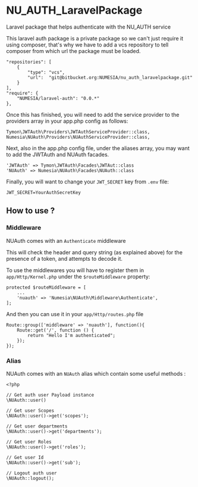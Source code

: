 # NU_AUTH_LaravelPackage

Laravel package that helps authenticate with the NU_AUTH service

This laravel auth package is a private package so we can't just require it using composer, that's why we have to add a vcs repository to tell 
composer from which url the package must be loaded.

    "repositories": [
        {
            "type": "vcs",
            "url":  "git@bitbucket.org:NUMESIA/nu_auth_laravelpackage.git"
        }
    ],
	"require": {
        "NUMESIA/laravel-auth": "0.0.*"
    },
	

Once this has finished, you will need to add the service provider to the providers array in your app.php config as follows:

	Tymon\JWTAuth\Providers\JWTAuthServiceProvider::class,
	Numesia\NUAuth\Providers\NUAuthServiceProvider::class,
	
Next, also in the app.php config file, under the aliases array, you may want to add the JWTAuth and NUAuth facades.

	'JWTAuth' => Tymon\JWTAuth\Facades\JWTAut::class
	'NUAuth' => Numesia\NUAuth\Facades\NUAuth::class

Finally, you will want to change your `JWT_SECRET` key from `.env` file:

    JWT_SECRET=YourAuthSecretKey

## How to use ?

### Middleware

NUAuth comes with an `Authenticate` middleware

This will check the header and query string (as explained above) for the presence of a token, and attempts to decode it.

To use the middlewares you will have to register them in `app/Http/Kernel.php` under the `$routeMiddleware` property:

	protected $routeMiddleware = [
    	...
    	'nuauth' => 'Numesia\NUAuth\Middleware\Authenticate',
	];
	
And then you can use it in your `app/Http/routes.php` file

	Route::group(['middleware' => 'nuauth'], function(){
    	Route::get('/', function () {
	        return "Hello I'm authenticated";
	    });
	});
	
### Alias

NUAuth comes with an `NUAuth` alias which contain some useful methods :

	<?php
	
	// Get auth user Payload instance
	\NUAuth::user()

	// Get user Scopes
	\NUAuth::user()->get('scopes');

	// Get user departments
	\NUAuth::user()->get('departments');

	// Get user Roles
	\NUAuth::user()->get('roles');

	// Get user Id
	\NUAuth::user()->get('sub');
	
	// Logout auth user
	\NUAuth::logout();